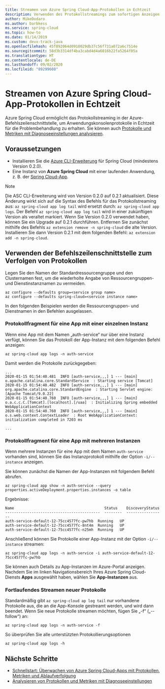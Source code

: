 ```yaml
---
title: Streamen von Azure Spring Cloud-App-Protokollen in Echtzeit
description: Verwenden des Protokollstreamings zum sofortigen Anzeigen von Anwendungsprotokollen
author: MikeDodaro
ms.author: barbkess
ms.service: spring-cloud
ms.topic: how-to
ms.date: 01/14/2019
ms.custom: devx-track-java
ms.openlocfilehash: 45f892064d0910029db37c56f731a072a6c7514e
ms.sourcegitcommit: 58d3b3314df4ba3cabd4d4a6016b22fa5264f05a
ms.translationtype: HT
ms.contentlocale: de-DE
ms.lasthandoff: 09/02/2020
ms.locfileid: "89299608"
---
```

# <a name="stream-azure-spring-cloud-app-logs-in-real-time"></a>Streamen von Azure Spring Cloud-App-Protokollen in Echtzeit
Azure Spring Cloud ermöglicht das Protokollstreaming in der Azure-Befehlszeilenschnittstelle, um Anwendungskonsolenprotokolle in Echtzeit für die Problembehandlung zu erhalten. Sie können auch [Protokolle und Metriken mit Diagnoseeinstellungen analysieren](./diagnostic-services.md).

## <a name="prerequisites"></a>Voraussetzungen

* Installieren Sie die [Azure CLI-Erweiterung](https://docs.microsoft.com/azure/spring-cloud/spring-cloud-quickstart-launch-app-cli#install-the-azure-cli-extension) für Spring Cloud (mindestens Version 0.2.0).
* Eine Instanz von **Azure Spring Cloud** mit einer laufenden Anwendung, z. B. der [Spring Cloud-App](./spring-cloud-quickstart.md).

> [!NOTE]
>  Die ASC CLI-Erweiterung wird von Version 0.2.0 auf 0.2.1 aktualisiert. Diese Änderung wirkt sich auf die Syntax des Befehls für das Protokollstreaming aus: `az spring-cloud app log tail` wird ersetzt durch: `az spring-cloud app logs`. Der Befehl `az spring-cloud app log tail` wird in einer zukünftigen Version als veraltet markiert. Wenn Sie Version 0.2.0 verwendet haben, können Sie ein Upgrade auf 0.2.1 durchführen. Entfernen Sie zunächst mithilfe des Befehls `az extension remove -n spring-cloud` die alte Version.  Installieren Sie dann Version 0.2.1 mit dem folgenden Befehl: `az extension add -n spring-cloud`.

## <a name="use-cli-to-tail-logs"></a>Verwenden der Befehlszeilenschnittstelle zum Verfolgen von Protokollen

Legen Sie den Namen der Standardressourcengruppe und den Clusternamen fest, um die wiederholte Angabe von Ressourcengruppen- und Dienstinstanznamen zu vermeiden.
```
az configure --defaults group=<service group name>
az configure --defaults spring-cloud=<service instance name>
```
In den folgenden Beispielen werden die Ressourcengruppen- und Dienstnamen in den Befehlen ausgelassen.

### <a name="tail-log-for-app-with-single-instance"></a>Protokollfragment für eine App mit einer einzelnen Instanz
Wenn eine App mit dem Namen „auth-service“ nur über eine Instanz verfügt, können Sie das Protokoll der App-Instanz mit dem folgenden Befehl anzeigen:
```
az spring-cloud app logs -n auth-service
```
Damit werden die Protokolle zurückgegeben:
```
...
2020-01-15 01:54:40.481  INFO [auth-service,,,] 1 --- [main] o.apache.catalina.core.StandardService  : Starting service [Tomcat]
2020-01-15 01:54:40.482  INFO [auth-service,,,] 1 --- [main] org.apache.catalina.core.StandardEngine  : Starting Servlet engine: [Apache Tomcat/9.0.22]
2020-01-15 01:54:40.760  INFO [auth-service,,,] 1 --- [main] o.a.c.c.C.[Tomcat].[localhost].[/uaa]  : Initializing Spring embedded WebApplicationContext
2020-01-15 01:54:40.760  INFO [auth-service,,,] 1 --- [main] o.s.web.context.ContextLoader  : Root WebApplicationContext: initialization completed in 7203 ms

...
```

### <a name="tail-log-for-app-with-multiple-instances"></a>Protokollfragment für eine App mit mehreren Instanzen
Wenn mehrere Instanzen für eine App mit dem Namen `auth-service` vorhanden sind, können Sie das Instanzprotokoll mithilfe der Option `-i/--instance` anzeigen. 

Sie können zunächst die Namen der App-Instanzen mit folgendem Befehl abrufen.

```
az spring-cloud app show -n auth-service --query properties.activeDeployment.properties.instances -o table
```
Ergebnisse:

```
Name                                         Status    DiscoveryStatus
-------------------------------------------  --------  -----------------
auth-service-default-12-75cc4577fc-pw7hb  Running   UP
auth-service-default-12-75cc4577fc-8nt4m  Running   UP
auth-service-default-12-75cc4577fc-n25mh  Running   UP
``` 
Anschließend können Sie Protokolle einer App-Instanz mit der Option `-i/--instance` streamen:

```
az spring-cloud app logs -n auth-service -i auth-service-default-12-75cc4577fc-pw7hb
```

Sie können auch Details zu App-Instanzen im Azure-Portal anzeigen.  Nachdem Sie im linken Navigationsbereich Ihres Azure Spring Cloud-Diensts **Apps** ausgewählt haben, wählen Sie **App-Instanzen** aus.

### <a name="continuously-stream-new-logs"></a>Fortlaufendes Streamen neuer Protokolle
Standardmäßig gibt `az spring-cloud ap log tail` nur vorhandene Protokolle aus, die an die App-Konsole gestreamt werden, und wird dann beendet. Wenn Sie neue Protokolle streamen möchten, fügen Sie „-f“ („--follow“) an:  

```
az spring-cloud app logs -n auth-service -f
``` 
So überprüfen Sie alle unterstützten Protokollierungsoptionen
``` 
az spring-cloud app logs -h 
```

## <a name="next-steps"></a>Nächste Schritte
* [Schnellstart: Überwachen von Azure Spring Cloud-Apps mit Protokollen, Metriken und Ablaufverfolgung](spring-cloud-quickstart-logs-metrics-tracing.md)
* [Analysieren von Protokollen und Metriken mit Diagnoseeinstellungen](./diagnostic-services.md)

 





